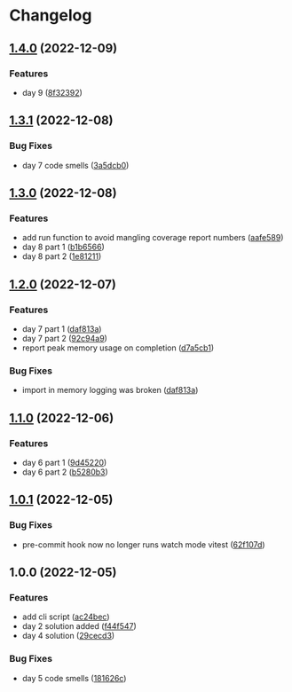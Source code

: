 # Changelog

## [1.4.0](https://github.com/AnthonyPorthouse/advent-of-code-2022/compare/v1.3.1...v1.4.0) (2022-12-09)


### Features

* day 9 ([8f32392](https://github.com/AnthonyPorthouse/advent-of-code-2022/commit/8f323922c9561cd74738dec8d63a3e1a2e6f6566))

## [1.3.1](https://github.com/AnthonyPorthouse/advent-of-code-2022/compare/v1.3.0...v1.3.1) (2022-12-08)


### Bug Fixes

* day 7 code smells ([3a5dcb0](https://github.com/AnthonyPorthouse/advent-of-code-2022/commit/3a5dcb0b97806cb46954e5b3e7f5c86dad17ec14))

## [1.3.0](https://github.com/AnthonyPorthouse/advent-of-code-2022/compare/v1.2.0...v1.3.0) (2022-12-08)


### Features

* add run function to avoid mangling coverage report numbers ([aafe589](https://github.com/AnthonyPorthouse/advent-of-code-2022/commit/aafe589fd2af072907d282ed2ab43c42e5bb0683))
* day 8 part 1 ([b1b6566](https://github.com/AnthonyPorthouse/advent-of-code-2022/commit/b1b65666e15a6cf699d9a3cf62d8b2170f117cb1))
* day 8 part 2 ([1e81211](https://github.com/AnthonyPorthouse/advent-of-code-2022/commit/1e81211c4938f6afda59337833471b1f6adaf4fd))

## [1.2.0](https://github.com/AnthonyPorthouse/advent-of-code-2022/compare/v1.1.0...v1.2.0) (2022-12-07)


### Features

* day 7 part 1 ([daf813a](https://github.com/AnthonyPorthouse/advent-of-code-2022/commit/daf813ab1580f782e657346a62e655f2f776ba9f))
* day 7 part 2 ([92c94a9](https://github.com/AnthonyPorthouse/advent-of-code-2022/commit/92c94a928ed1f7ca90d81b1245a5c01d767e5094))
* report peak memory usage on completion ([d7a5cb1](https://github.com/AnthonyPorthouse/advent-of-code-2022/commit/d7a5cb13016675732a4153f36932e27ac5dc8502))


### Bug Fixes

* import in memory logging was broken ([daf813a](https://github.com/AnthonyPorthouse/advent-of-code-2022/commit/daf813ab1580f782e657346a62e655f2f776ba9f))

## [1.1.0](https://github.com/AnthonyPorthouse/advent-of-code-2022/compare/v1.0.1...v1.1.0) (2022-12-06)


### Features

* day 6 part 1 ([9d45220](https://github.com/AnthonyPorthouse/advent-of-code-2022/commit/9d45220b7ce166e7fc03830767bb8b782c72820a))
* day 6 part 2 ([b5280b3](https://github.com/AnthonyPorthouse/advent-of-code-2022/commit/b5280b3825b3ab7cb0c16540d2d1d0714e062aee))

## [1.0.1](https://github.com/AnthonyPorthouse/advent-of-code-2022/compare/v1.0.0...v1.0.1) (2022-12-05)


### Bug Fixes

* pre-commit hook now no longer runs watch mode vitest ([62f107d](https://github.com/AnthonyPorthouse/advent-of-code-2022/commit/62f107d526dbad1852c70be6b95f244a1aa6459b))

## 1.0.0 (2022-12-05)


### Features

* add cli script ([ac24bec](https://github.com/AnthonyPorthouse/advent-of-code-2022/commit/ac24bec9eca64f2c6b72c39b986d63ffc2bbeff9))
* day 2 solution added ([f44f547](https://github.com/AnthonyPorthouse/advent-of-code-2022/commit/f44f547dbbd8451515e6fd4f4164572ef6cc5ca5))
* day 4 solution ([29cecd3](https://github.com/AnthonyPorthouse/advent-of-code-2022/commit/29cecd3861bc49c1a0e7f821bd3b5d76c5856e94))


### Bug Fixes

* day 5 code smells ([181626c](https://github.com/AnthonyPorthouse/advent-of-code-2022/commit/181626cc4ce162653bf6de59840edb8f9aaeb330))
